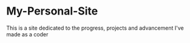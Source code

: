# My-Personal-Site
This is a site dedicated to the progress, projects and advancement I've made as a coder
